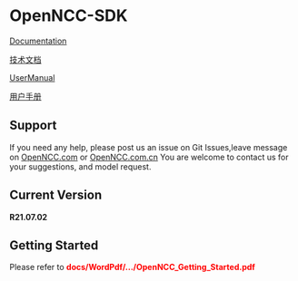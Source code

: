 # OpenNCC-SDK

[Documentation](https://eyecloudai.github.io/openncc)  

[技术文档](https://eyecloudai.github.io/openncc/ch)  

[UserManual](https://github.com/EyecloudAi/openncc/blob/master/docs/WordPdf/en/OpenNCC_UserManual_En.pdf)

[用户手册](https://gitee.com/eyecloud/openncc/blob/master/docs/WordPdf/ch/OpenNCC_UserManual_Ch.pdf)


## Support

If you need any help, please post us an issue on Git Issues,leave message on [OpenNCC.com](https://www.openncc.com) or [OpenNCC.com.cn](https://www.openncc.com.cn)
You are welcome to contact us for your suggestions, and model request.

## Current Version

**R21.07.02**

## Getting Started

Please refer to <font color="red">**docs/WordPdf/.../OpenNCC_Getting_Started.pdf**</font>

